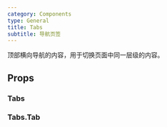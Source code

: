 ```yaml
---
category: Components
type: General
title: Tabs
subtitle: 导航页签
---
```


顶部横向导航的内容，用于切换页面中同一层级的内容。

## Props

### Tabs

### Tabs.Tab
